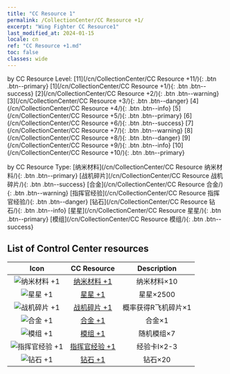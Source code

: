 ```yaml
---
title: "CC Resource 1"
permalink: /CollectionCenter/CC Resource +1/
excerpt: "Wing Fighter CC Resource1"
last_modified_at: 2024-01-15
locale: cn
ref: "CC Resource +1.md"
toc: false
classes: wide
---
```


  by CC Resource Level:  [11](/cn/CollectionCenter/CC Resource +11/){: .btn .btn--primary}   [1](/cn/CollectionCenter/CC Resource +1/){: .btn .btn--success}   [2](/cn/CollectionCenter/CC Resource +2/){: .btn .btn--warning}   [3](/cn/CollectionCenter/CC Resource +3/){: .btn .btn--danger}   [4](/cn/CollectionCenter/CC Resource +4/){: .btn .btn--info}   [5](/cn/CollectionCenter/CC Resource +5/){: .btn .btn--primary}   [6](/cn/CollectionCenter/CC Resource +6/){: .btn .btn--success}   [7](/cn/CollectionCenter/CC Resource +7/){: .btn .btn--warning}   [8](/cn/CollectionCenter/CC Resource +8/){: .btn .btn--danger}   [9](/cn/CollectionCenter/CC Resource +9/){: .btn .btn--info}   [10](/cn/CollectionCenter/CC Resource +10/){: .btn .btn--primary} 

  by CC Resource Type:  [纳米材料](/cn/CollectionCenter/CC Resource 纳米材料/){: .btn .btn--primary}   [战机碎片](/cn/CollectionCenter/CC Resource 战机碎片/){: .btn .btn--success}   [合金](/cn/CollectionCenter/CC Resource 合金/){: .btn .btn--warning}   [指挥官经验](/cn/CollectionCenter/CC Resource 指挥官经验/){: .btn .btn--danger}   [钻石](/cn/CollectionCenter/CC Resource 钻石/){: .btn .btn--info}   [星星](/cn/CollectionCenter/CC Resource 星星/){: .btn .btn--primary}   [模组](/cn/CollectionCenter/CC Resource 模组/){: .btn .btn--success} 

## List of Control Center resources

  |   Icon |      CC Resource        |   Description   |
  |:------:|:---------------:|:---------------:|
  | ![纳米材料 +1](/images/cc/CC_纳米材料_1_p.png) | [纳米材料 +1](/cn/CollectionCenter/纳米材料_1/) | 纳米材料×10 |
  | ![星星 +1](/images/cc/CC_星星_1_p.png) | [星星 +1](/cn/CollectionCenter/星星_1/) | 星星×2500 |
  | ![战机碎片 +1](/images/cc/CC_战机碎片_1_p.png) | [战机碎片 +1](/cn/CollectionCenter/战机碎片_1/) | 概率获得R飞机碎片×1 |
  | ![合金 +1](/images/cc/CC_合金_1_p.png) | [合金 +1](/cn/CollectionCenter/合金_1/) | 合金×1 |
  | ![模组 +1](/images/cc/CC_模组_1_p.png) | [模组 +1](/cn/CollectionCenter/模组_1/) | 随机模组×7 |
  | ![指挥官经验 +1](/images/cc/CC_指挥官经验_1_p.png) | [指挥官经验 +1](/cn/CollectionCenter/指挥官经验_1/) | 经验卡I×2-3 |
  | ![钻石 +1](/images/cc/CC_钻石_1_p.png) | [钻石 +1](/cn/CollectionCenter/钻石_1/) | 钻石×20 |
